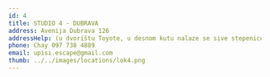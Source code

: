 ```yaml
---
id: 4
title: STUDIO 4 - DUBRAVA
address: Avenija Dubrava 126
addressHelp: (u dvorištu Toyote, u desnom kutu nalaze se sive stepenice koje vode u dvoranu)
phone: Chay 097 738 4889
email: upisi.escape@gmail.com
thumb: ../../images/locations/lok4.png
---
```

